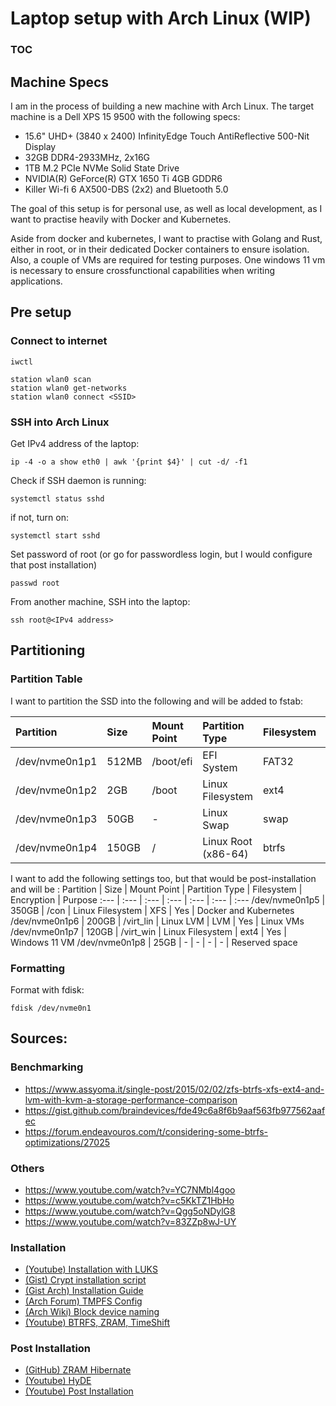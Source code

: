 # Laptop setup with Arch Linux (WIP) #

### TOC ###

## Machine Specs
I am in the process of building a new machine with Arch Linux.
The target machine is a Dell XPS 15 9500 with the following specs:
* 15.6" UHD+ (3840 x 2400) InfinityEdge Touch AntiReflective 500-Nit Display
* 32GB DDR4-2933MHz, 2x16G
* 1TB M.2 PCIe NVMe Solid State Drive
* NVIDIA(R) GeForce(R) GTX 1650 Ti 4GB GDDR6
* Killer Wi-fi 6 AX500-DBS (2x2) and Bluetooth 5.0 

The goal of this setup is for personal use, as well as local development, as I want to practise heavily with Docker and Kubernetes. 

Aside from docker and kubernetes, I want to practise with Golang and Rust, either in root, or in their dedicated Docker containers to ensure isolation.
Also, a couple of VMs are required for testing purposes. One windows 11 vm is necessary to ensure crossfunctional capabilities when writing applications.

## Pre setup

### Connect to internet
`iwctl`
```
station wlan0 scan
station wlan0 get-networks
station wlan0 connect <SSID>
```

### SSH into Arch Linux

Get IPv4 address of the laptop:

`ip -4 -o a show eth0 | awk '{print $4}' | cut -d/ -f1`

Check if SSH daemon is running:

`systemctl status sshd`

if not, turn on:

`systemctl start sshd`

Set password of root (or go for passwordless login, but I would configure that post installation)

`passwd root`

From another machine, SSH into the laptop:

`ssh root@<IPv4 address>`

## Partitioning
### Partition Table
I want to partition the SSD into the following and will be added to fstab:

Partition       | Size   | Mount Point  | Partition Type       | Filesystem  | Encryption  | Purpose
:---            | :---   | :---         | :---                 | :---        | :---        | :---
/dev/nvme0n1p1  | 512MB  | /boot/efi    | EFI System           | FAT32       | No          | EFI Partition for UEFI Boot
/dev/nvme0n1p2  | 2GB    | /boot        | Linux Filesystem     | ext4        | No          | Bootloader files
/dev/nvme0n1p3  | 50GB   | -            | Linux Swap           | swap        | Yes         | Hibernation and zram overflow
/dev/nvme0n1p4  | 150GB  | /            | Linux Root (x86-64)  | btrfs       | Yes         | Root with Wayland/Hyprland

I want to add the following settings too, but that would be post-installation and will be :
Partition       | Size   | Mount Point  | Partition Type       | Filesystem  | Encryption  | Purpose
:---            | :---   | :---         | :---                 | :---        | :---        | :---
/dev/nvme0n1p5  | 350GB  | /con         | Linux Filesystem     | XFS         | Yes         | Docker and Kubernetes
/dev/nvme0n1p6  | 200GB  | /virt_lin    | Linux LVM            | LVM         | Yes         | Linux VMs
/dev/nvme0n1p7  | 120GB  | /virt_win    | Linux Filesystem     | ext4        | Yes         | Windows 11 VM
/dev/nvme0n1p8  | 25GB   | -            | -                    | -           | -           | Reserved space

### Formatting

Format with fdisk:

`fdisk /dev/nvme0n1`



## Sources: 

### Benchmarking
* https://www.assyoma.it/single-post/2015/02/02/zfs-btrfs-xfs-ext4-and-lvm-with-kvm-a-storage-performance-comparison
* https://gist.github.com/braindevices/fde49c6a8f6b9aaf563fb977562aafec
* https://forum.endeavouros.com/t/considering-some-btrfs-optimizations/27025

### Others
* https://www.youtube.com/watch?v=YC7NMbl4goo
* https://www.youtube.com/watch?v=c5KkTZ1HbHo
* https://www.youtube.com/watch?v=Qgg5oNDylG8
* https://www.youtube.com/watch?v=83ZZp8wJ-UY

### Installation
* [(Youtube) Installation with LUKS](https://www.youtube.com/watch?v=kXqk91R4RwU&t)
* [(Gist) Crypt installation script](https://github.com/IvnLum/Arch-Linux-Crypt-Install/blob/main/cryptinst.sh)
* [(Gist Arch) Installation Guide](https://gist.github.com/dante-robinson/fdc55726991d3f17e0dbef1701d343ef)
* [(Arch Forum) TMPFS Config](https://bbs.archlinux.org/viewtopic.php?id=261327)
* [(Arch Wiki) Block device naming](https://wiki.archlinux.org/title/Persistent_block_device_naming)
* [(Youtube) BTRFS, ZRAM, TimeShift](https://www.youtube.com/watch?v=fFxWuYui2LI)


### Post Installation
* [(GitHub) ZRAM Hibernate](https://github.com/gissf1/zram-hibernate)
* [(Youtube) HyDE](https://www.youtube.com/watch?v=H_g1sf1PWt0)
* [(Youtube) Post Installation](https://www.youtube.com/watch?v=8Oz4CIB4YjU)
